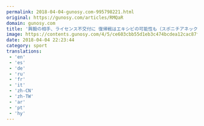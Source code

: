 ```yaml
---
permalink: 2018-04-04-gunosy.com-995798221.html
original: https://gunosy.com/articles/RMQaR
domain: gunosy.com
title: '興毅の相手、ライセンス不交付に 復帰戦はエキシビの可能性も（スポニチアネックス） - グノシー'
image: https://contents.gunosy.com/4/5/ce603cbb55d1eb3c474bcdea12cac87f_content.jpg
date: 2018-04-04 22:23:44
category: sport
translations: 
 - 'en'
 - 'es'
 - 'de'
 - 'ru'
 - 'fr'
 - 'it'
 - 'zh-CN'
 - 'zh-TW'
 - 'ar'
 - 'pt'
 - 'hy'
---
```


